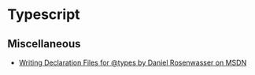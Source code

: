 # Typescript

## Miscellaneous

* [Writing Declaration Files for @types by Daniel Rosenwasser on MSDN](https://blogs.msdn.microsoft.com/typescript/2016/12/14/writing-dts-files-for-types/)

